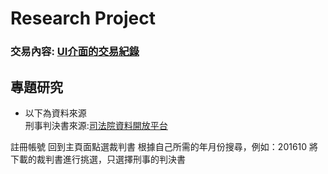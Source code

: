 # Research Project
### 交易內容: [UI介面的交易紀錄](https://mumbai.polygonscan.com/address/0xcc4769A4F0367d884177b041A7cd4E3bEF5Afa21)
## 專題研究

* 以下為資料來源<br>
刑事判決書來源:[司法院資料開放平台](https://opendata.judicial.gov.tw/dataset/detail?datasetId=27959)

註冊帳號
回到主頁面點選裁判書
根據自己所需的年月份搜尋，例如：201610
將下載的裁判書進行挑選，只選擇刑事的判決書


